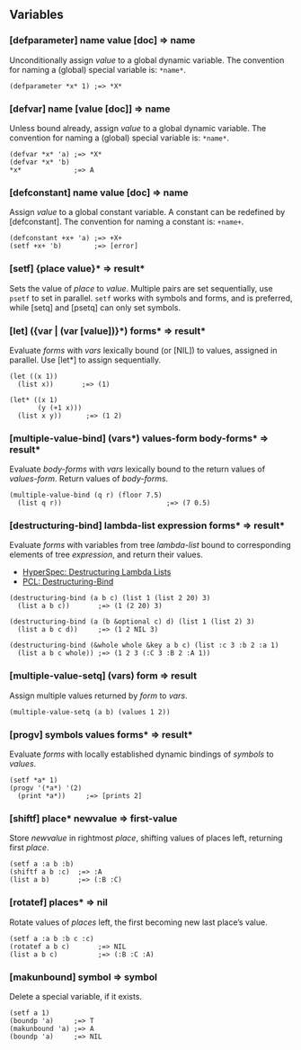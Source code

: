 ## Variables

### [defparameter] name value \[doc\] => name

Unconditionally assign *value* to a global dynamic
variable. The convention for naming a (global) special
variable is: `*name*`.

~~~
(defparameter *x* 1) ;=> *X*
~~~

### [defvar] name \[value \[doc\]\] => name

Unless bound already, assign *value* to a global dynamic
variable. The convention for naming a (global) special
variable is: `*name*`.

~~~
(defvar *x* 'a) ;=> *X*
(defvar *x* 'b)
*x*             ;=> A
~~~

### [defconstant] name value \[doc\] => name

Assign *value* to a global constant variable. A constant can
be redefined by [defconstant]. The convention for naming a
constant is: `+name+`.

~~~
(defconstant +x+ 'a) ;=> +X+
(setf +x+ 'b)        ;=> [error]
~~~

### [setf] \{place value\}\* => result\*

Sets the value of *place* to *value*. Multiple pairs are set
sequentially, use `psetf` to set in parallel. `setf` works
with symbols and forms, and is preferred, while [setq] and
[psetq] can only set symbols.

### [let] \(\{var | \(var \[value\]\)\}\*\) forms\* => result\*

Evaluate *forms* with *vars* lexically bound (or [NIL]) to
values, assigned in parallel. Use [let\*] to assign sequentially.

~~~
(let ((x 1))
  (list x))       ;=> (1)

(let* ((x 1)
       (y (+1 x)))
  (list x y))      ;=> (1 2)
~~~

### [multiple-value-bind] \(vars\*\) values-form body-forms\* => result\*

Evaluate *body-forms* with *vars* lexically bound to the
return values of *values-form*. Return values of *body-forms*.

~~~
(multiple-value-bind (q r) (floor 7.5)
  (list q r))                          ;=> (7 0.5)
~~~

### [destructuring-bind] lambda-list expression forms\* => result\*

Evaluate *forms* with variables from tree *lambda-list*
bound to corresponding elements of tree *expression*, and
return their values.

* [HyperSpec: Destructuring Lambda Lists](http://www.lispworks.com/documentation/HyperSpec/Body/03_de.htm)
* [PCL: Destructuring-Bind](http://www.gigamonkeys.com/book/beyond-lists-other-uses-for-cons-cells.html#destructuring-bind)

~~~
(destructuring-bind (a b c) (list 1 (list 2 20) 3)
  (list a b c))       ;=> (1 (2 20) 3)

(destructuring-bind (a (b &optional c) d) (list 1 (list 2) 3)
  (list a b c d))     ;=> (1 2 NIL 3)

(destructuring-bind (&whole whole &key a b c) (list :c 3 :b 2 :a 1)
  (list a b c whole)) ;=> (1 2 3 (:C 3 :B 2 :A 1))
~~~

### [multiple-value-setq] \(vars\) form => result

Assign multiple values returned by *form* to *vars*.

~~~
(multiple-value-setq (a b) (values 1 2))
~~~

### [progv] symbols values forms\* => result\*

Evaluate *forms* with locally established dynamic bindings of
*symbols* to *values*.

~~~
(setf *a* 1)
(progv '(*a*) '(2)
  (print *a*))     ;=> [prints 2]
~~~

### [shiftf] place\* newvalue => first-value

Store *newvalue* in rightmost *place*, shifting values of
places left, returning first *place*.

~~~
(setf a :a b :b)
(shiftf a b :c)  ;=> :A
(list a b)       ;=> (:B :C)
~~~

### [rotatef] places\* => nil

Rotate values of *places* left, the first becoming new last place’s value.

~~~
(setf a :a b :b c :c)
(rotatef a b c)       ;=> NIL
(list a b c)          ;=> (:B :C :A)
~~~

### [makunbound] symbol => symbol

Delete a special variable, if it exists.

~~~
(setf a 1)
(boundp 'a)     ;=> T
(makunbound 'a) ;=> A
(boundp 'a)     ;=> NIL
~~~

